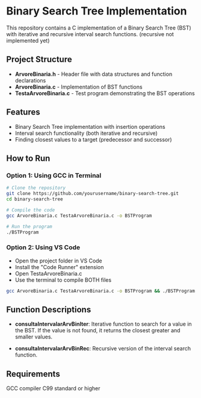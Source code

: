 # Binary Search Tree Implementation

This repository contains a C implementation of a Binary Search Tree (BST) with iterative and recursive interval search functions. (recursive not implemented yet)




## Project Structure

- **ArvoreBinaria.h** - Header file with data structures and function declarations
- **ArvoreBinaria.c** - Implementation of BST functions
- **TestaArvoreBinaria.c** - Test program demonstrating the BST operations

## Features

- Binary Search Tree implementation with insertion operations
- Interval search functionality (both iterative and recursive)
- Finding closest values to a target (predecessor and successor)

## How to Run

### Option 1: Using GCC in Terminal

```bash
# Clone the repository
git clone https://github.com/yourusername/binary-search-tree.git
cd binary-search-tree

# Compile the code
gcc ArvoreBinaria.c TestaArvoreBinaria.c -o BSTProgram

# Run the program
./BSTProgram

```

### Option 2: Using VS Code

- Open the project folder in VS Code 
- Install the "Code Runner" extension 
- Open TestaArvoreBinaria.c 
- Use the terminal to compile BOTH files

```bash
gcc ArvoreBinaria.c TestaArvoreBinaria.c -o BSTProgram && ./BSTProgram
```

## Function Descriptions

- **consultaIntervalarArvBinIter**: Iterative function to search for a value in the BST. If the value is not found, it returns the closest greater and smaller values.

- **consultaIntervalarArvBinRec**: Recursive version of the interval search function.

## Requirements
GCC compiler
C99 standard or higher
